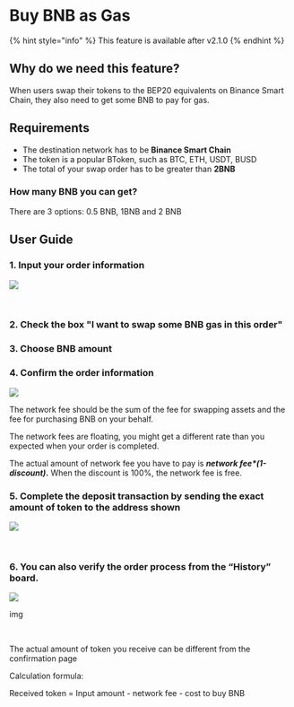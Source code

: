 # Buy BNB as Gas

{% hint style="info" %}
This feature is available after v2.1.0
{% endhint %}

## Why do we need this feature? <a id="why-do-we-need-this-feature"></a>

When users swap their tokens to the BEP20 equivalents on Binance Smart Chain, they also need to get some BNB to pay for gas.

## Requirements <a id="requirements"></a>

* The destination network has to be **Binance Smart Chain**
* The token is a popular BToken, such as BTC, ETH, USDT, BUSD
* The total of your swap order has to be greater than **2BNB**

### How many BNB you can get? <a id="how-many-bnb-you-can-get"></a>

There are 3 options: 0.5 BNB, 1BNB and 2 BNB

## User Guide <a id="user-guide"></a>

### 1. Input your order information <a id="1-input-your-order-information"></a>

![](https://gblobscdn.gitbook.com/assets%2F-MRygwwNViVzObri4Rnp%2F-MS1y9cqy21dvpHK7WOH%2F-MS1zq2PB_wUavpP-vcV%2Fimage.png?alt=media&token=641d3cfe-c796-46ef-886e-8bb2409a836e)

​

### 2. Check the box "I want to swap some BNB gas in this order" <a id="2-check-the-box-i-want-to-swap-some-bnb-gas-in-this-order"></a>

### 3. Choose BNB amount <a id="3-choose-bnb-amount"></a>

### 4. Confirm the order information <a id="4-confirm-the-order-information"></a>

![](https://gblobscdn.gitbook.com/assets%2F-MRygwwNViVzObri4Rnp%2F-MS25wPmcPAdJHvFuOUo%2F-MS25zVn-uX6at2VC98s%2Fimage.png?alt=media&token=1f1227f7-f785-4aa9-aff9-6d47a6f08afa)

The network fee should be the sum of the fee for swapping assets and the fee for purchasing BNB on your behalf.

The network fees are floating, you might get a different rate than you expected when your order is completed.

The actual amount of network fee you have to pay is _**network fee\*\(1-discount\)**_**.** When the discount is 100%, the network fee is free.

### 5. Complete the deposit transaction by sending the exact amount of token to the address shown <a id="5-complete-the-deposit-transaction-by-sending-the-exact-amount-of-token-to-the-address-shown"></a>

![](https://gblobscdn.gitbook.com/assets%2F-MRygwwNViVzObri4Rnp%2F-MS1y9cqy21dvpHK7WOH%2F-MS21-wLZbPSFhoFSmWg%2Fimage.png?alt=media&token=15899ed5-f63a-4b61-86d5-c8a0d081ffd5)

​

### 6. You can also verify the order process from the “History” board.  <a id="6-you-can-also-verify-the-order-process-from-the-history-board"></a>

![](https://lh4.googleusercontent.com/74FfAjGt-NItSTjwNkBXFLTpLkkOGf7LGZ_ZyIpYusreWvvHilqFlgiL8Npl_gDAZfXOCcb60KfK_E3eZa4kE9V_AbiRTHN-L7MUmpEdhyg8K4jdrdJmyP-qn-iQ-8OliCXm_g-2)

img

​

The actual amount of token you receive can be different from the confirmation page

Calculation formula:

Received token = Input amount - network fee - cost to buy BNB


